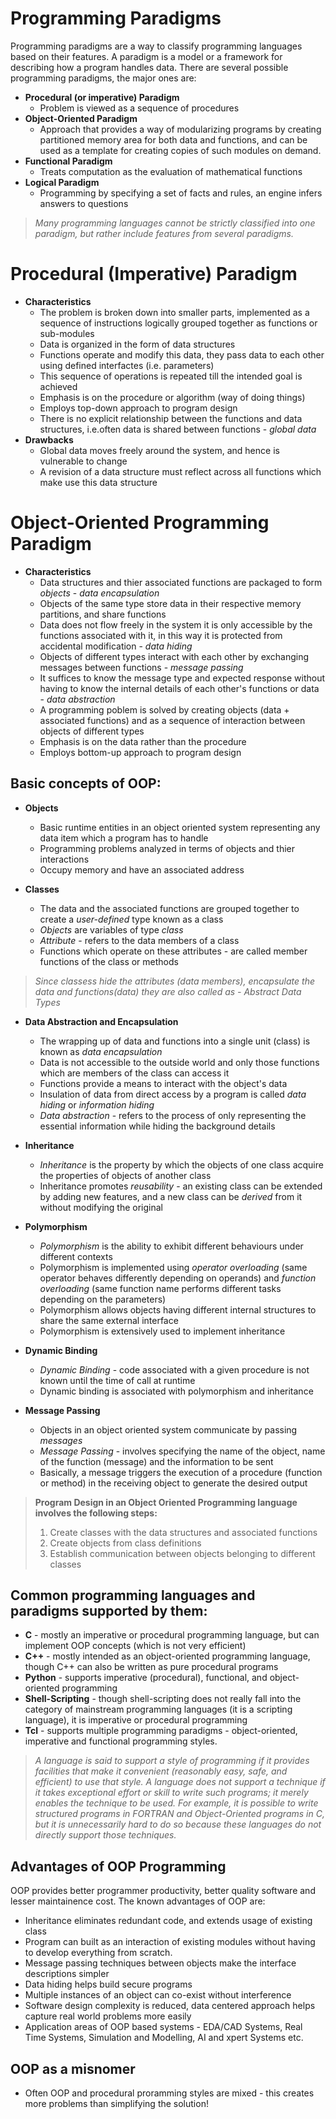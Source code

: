 # Programming Paradigms
Programming paradigms are a way to classify programming languages based on their features. A paradigm is a model or a framework for describing how a program handles data. There are several possible programming paradigms, the major ones are:

* **Procedural (or imperative) Paradigm**
  * Problem is viewed as a sequence of procedures
* **Object-Oriented Paradigm**
  * Approach that provides a way of modularizing programs by creating partitioned memory area for both data and functions, and can be used as a template for creating copies of such modules on demand.
* **Functional Paradigm**
  * Treats computation as the evaluation of mathematical functions 
* **Logical Paradigm**
  * Programming by specifying a set of facts and rules, an engine infers answers to questions

> *Many programming languages cannot be strictly classified into one paradigm, but rather include features from several paradigms.*

# Procedural (Imperative) Paradigm
* **Characteristics**
  * The problem is broken down into smaller parts, implemented as a sequence of instructions logically grouped together as functions or sub-modules
  * Data is organized in the form of data structures
  * Functions operate and modify this data, they pass data to each other using defined interfactes (i.e. parameters)
  * This sequence of operations is repeated till the intended goal is achieved
  * Emphasis is on the procedure or algorithm (way of doing things)
  * Employs top-down approach to program design
  * There is no explicit relationship between the functions and data structures, i.e.often data is shared between functions - *global data*
* **Drawbacks**
  * Global data moves freely around the system, and hence is vulnerable to change
  * A revision of a data structure must reflect across all functions which make use this data structure

# Object-Oriented Programming Paradigm
* **Characteristics**
  * Data structures and thier associated functions are packaged to form *objects* - *data encapsulation*
  * Objects of the same type store data in their respective memory partitions, and share functions
  * Data does not flow freely in the system it is only accessible by the functions associated with it, in this way it is protected from accidental modification - *data hiding*
  * Objects of different types interact with each other by exchanging messages between functions - *message passing*
  * It suffices to know the message type and expected response without having to know the internal details of each other's functions or data - *data abstraction*
  * A programming poblem is solved by creating objects (data + associated functions) and as a sequence of interaction between objects of different types
  * Emphasis is on the data rather than the procedure
  * Employs bottom-up approach to program design

## Basic concepts of OOP:
* **Objects**
  * Basic runtime entities in an object oriented system representing any data item which a program has to handle
  * Programming problems analyzed in terms of objects and thier interactions
  * Occupy memory and have an associated address  
  
* **Classes**
  * The data and the associated functions are grouped together to create a *user-defined* type known as a class
  * *Objects* are variables of type *class*
  * *Attribute* - refers to the data members of a class
  * Functions which operate on these attributes - are called member functions of the class or methods

> *Since classess hide the attributes (data members), encapsulate the data and functions(data) they are also called as - Abstract Data Types*

* **Data Abstraction and Encapsulation**
  * The wrapping up of data and functions into a single unit (class) is known as *data encapsulation*
  * Data is not accessible to the outside world and only those functions which are members of the class can access it
  * Functions provide a means to interact with the object's data 
  * Insulation of data from direct access by a program is called *data hiding* or *information hiding*
  * *Data abstraction* - refers to the process of only representing the essential information while hiding the background details
  
* **Inheritance**
  * *Inheritance* is the property by which the objects of one class acquire the properties of objects of another class
  * Inheritance promotes *reusability* - an existing class can be extended by adding new features, and a new class can be *derived* from it without modifying the original

* **Polymorphism**
  * *Polymorphism* is the ability to exhibit different behaviours under different contexts
  * Polymorphism is implemented using *operator overloading* (same operator behaves differently depending on operands) and *function overloading* (same function name performs 
    different tasks depending on the parameters)
  * Polymorphism allows objects having different internal structures to share the same external interface
  * Polymorphism is extensively used to implement inheritance

* **Dynamic Binding**
  * *Dynamic Binding* - code associated with a given procedure is not known until the time of call at runtime
  * Dynamic binding is associated with polymorphism and inheritance

* **Message Passing**
  * Objects in an object oriented system communicate by passing *messages*
  * *Message Passing* - involves specifying the name of the object, name of the function (message) and the information to be sent
  * Basically, a message triggers the execution of a procedure (function or method) in the receiving object to generate the desired output

> **Program Design in an Object Oriented Programming language involves the following steps:**
> 1. Create classes with the data structures and associated functions
> 1. Create objects from class definitions
> 1. Establish communication between objects belonging to different classes

## Common programming languages and paradigms supported by them:

* **C** - mostly an imperative or procedural programming language, but can implement OOP concepts (which is not very efficient)
* **C++** - mostly intended as an object-oriented programming language, though C++ can also be written as pure procedural programs
* **Python** - supports imperative (procedural), functional, and object-oriented programming
* **Shell-Scripting** - though shell-scripting does not really fall into the category of mainstream programming languages (it is a scripting language), it is imperative or procedural programming
* **Tcl** - supports multiple programming paradigms - object-oriented, imperative and functional programming styles.

> *A language is said to support a style of programming if it provides facilities that make it convenient (reasonably easy, safe, and efficient) to use that style. A language does not support a technique if it takes exceptional effort or skill to write such programs; it merely enables the technique to be used. For example, it is possible to write structured programs in FORTRAN and Object-Oriented programs in C, but it is unnecessarily hard to do so because these languages do not directly support those techniques.*

## Advantages of OOP Programming
OOP provides better programmer productivity, better quality software and lesser maintainence cost. The known advantages of OOP are:

* Inheritance eliminates redundant code, and extends usage of existing class
* Program can built as an interaction of existing modules without having to develop everything from scratch. 
* Message passing techniques between objects make the interface descriptions simpler
* Data hiding helps build secure programs 
* Multiple instances of an object can co-exist without interference
* Software design complexity is reduced, data centered approach helps capture real world problems more easily
* Application areas of OOP based systems - EDA/CAD Systems, Real Time Systems, Simulation and Modelling, AI and xpert Systems etc.

## OOP as a misnomer
* Often OOP and procedural proramming styles are mixed - this creates more problems than simplifying the solution! 
